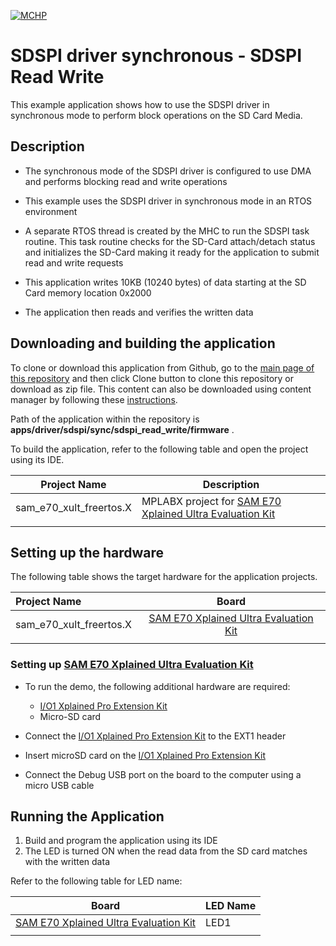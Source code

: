 [![MCHP](https://www.microchip.com/ResourcePackages/Microchip/assets/dist/images/logo.png)](https://www.microchip.com)

# SDSPI driver synchronous - SDSPI Read Write

This example application shows how to use the SDSPI driver in synchronous mode to perform block operations on the SD Card Media.

## Description

- The synchronous mode of the SDSPI driver is configured to use DMA and performs blocking read and write operations

- This example uses the SDSPI driver in synchronous mode in an RTOS environment

- A separate RTOS thread is created by the MHC to run the SDSPI task routine. This task routine checks for the SD-Card attach/detach status and initializes the SD-Card making it ready for the application to submit read and write requests

- This application writes 10KB (10240 bytes) of data starting at the SD Card memory location 0x2000
- The application then reads and verifies the written data

## Downloading and building the application

To clone or download this application from Github, go to the [main page of this repository](https://github.com/Microchip-MPLAB-Harmony/core_apps_sam_e70_s70_v70_v71) and then click Clone button to clone this repository or download as zip file.
This content can also be downloaded using content manager by following these [instructions](https://github.com/Microchip-MPLAB-Harmony/contentmanager/wiki).

Path of the application within the repository is **apps/driver/sdspi/sync/sdspi_read_write/firmware** .

To build the application, refer to the following table and open the project using its IDE.

| Project Name      | Description                                    |
| ----------------- | ---------------------------------------------- |
| sam_e70_xult_freertos.X | MPLABX project for [SAM E70 Xplained Ultra Evaluation Kit](https://www.microchip.com/DevelopmentTools/ProductDetails/PartNO/DM320113) |
|||

## Setting up the hardware

The following table shows the target hardware for the application projects.

| Project Name| Board|
|:---------|:---------:|
| sam_e70_xult_freertos.X | [SAM E70 Xplained Ultra Evaluation Kit](https://www.microchip.com/DevelopmentTools/ProductDetails/PartNO/DM320113) |
|||

### Setting up [SAM E70 Xplained Ultra Evaluation Kit](https://www.microchip.com/DevelopmentTools/ProductDetails/PartNO/DM320113)

- To run the demo, the following additional hardware are required:
  - [I/O1 Xplained Pro Extension Kit](https://www.microchip.com/developmenttools/ProductDetails/ATIO1-XPRO)
  - Micro-SD card

- Connect the [I/O1 Xplained Pro Extension Kit](https://www.microchip.com/developmenttools/ProductDetails/ATIO1-XPRO) to the EXT1 header
- Insert microSD card on the [I/O1 Xplained Pro Extension Kit](https://www.microchip.com/developmenttools/ProductDetails/ATIO1-XPRO)
- Connect the Debug USB port on the board to the computer using a micro USB cable

## Running the Application

1. Build and program the application using its IDE
2. The LED is turned ON when the read data from the SD card matches with the written data

Refer to the following table for LED name:

| Board | LED Name |
| ----- | -------- |
|  [SAM E70 Xplained Ultra Evaluation Kit](https://www.microchip.com/DevelopmentTools/ProductDetails/PartNO/DM320113) | LED1 |
|||

